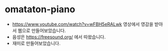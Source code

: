 # omataton-piano
- https://www.youtube.com/watch?v=wFBH5eRALwk 영상에서 영감을 받아서 웹으로 만들어보았습니다.
- 음성은 https://freesound.org/ 에서 따왔습니다.
- 재미로 만들어보았습니다.
